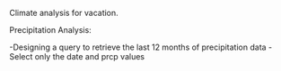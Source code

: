 Climate analysis for vacation.

Precipitation Analysis:

  -Designing a query to retrieve the last 12 months of precipitation data
  -Select only the date and prcp values
  

